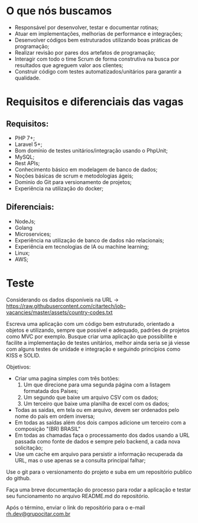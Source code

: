 # O que nós buscamos

* Responsável por desenvolver, testar e documentar rotinas;
* Atuar em implementações, melhorias de performance e integrações; 
* Desenvolver códigos bem estruturados utilizando boas práticas de programação;
* Realizar revisão por pares dos artefatos de programação; 
* Interagir com todo o time Scrum de forma construtiva na busca por resultados que agreguem valor aos clientes; 
* Construir código com testes automatizados/unitários para garantir a qualidade.

# Requisitos e diferenciais das vagas

## Requisitos:

* PHP 7+;
* Laravel 5+;
* Bom domínio de testes unitários/integração usando o PhpUnit;
* MySQL;
* Rest APIs;
* Conhecimento básico em modelagem de banco de dados;
* Noções básicas de scrum e metodologias ágeis;
* Dominio do Git para versionamento de projetos;
* Experiência na utilização do docker;

## Diferenciais:

* NodeJs;
* Golang
* Microservices;
* Experiência na utilização de banco de dados não relacionais;
* Experiência em tecnologias de IA ou machine learning;
* Linux;
* AWS;

# Teste

Considerando os dados disponíveis na URL -> https://raw.githubusercontent.com/citartech/job-vacancies/master/assets/country-codes.txt

Escreva uma aplicação com um código bem estruturado, orientado a objetos e utilizando, sempre que possível e adequado, padrões de projetos como MVC por exemplo. Busque criar uma aplicação que possibilite e facilite a implementação de testes unitários, melhor ainda seria se já viesse com alguns testes de unidade e integração e seguindo princípios como KISS e SOLID.

Objetivos:

* Criar uma pagina simples com três botões: 
  1. Um que direcione para uma segunda página com a listagem formatada dos Países; 
  2. Um segundo que baixe um arquivo CSV com os dados; 
  3. Um terceiro que baixe uma planilha de excel com os dados;
* Todas as saidas, em tela ou em arquivo, devem ser ordenados pelo nome do país em ordem inversa;
* Em todas as saídas além dos dois campos adicione um terceiro com a composição "(BR) BRASIL"
* Em todas as chamadas faça o processamento dos dados usando a URL passada como fonte de dados e sempre pelo backend, a cada nova solicitação;
* Use um cache em arquivo para persistir a informação recuperada da URL, mas o use apenas se a consulta principal falhar;

Use o git para o versionamento do projeto e suba em um repositório publico do github.

Faça uma breve documentação do processo para rodar a aplicação e testar seu funcionamento no arquivo README.md do repositório.

Após o término, enviar o link do repositório para o e-mail rh.dev@grupocitar.com.br
